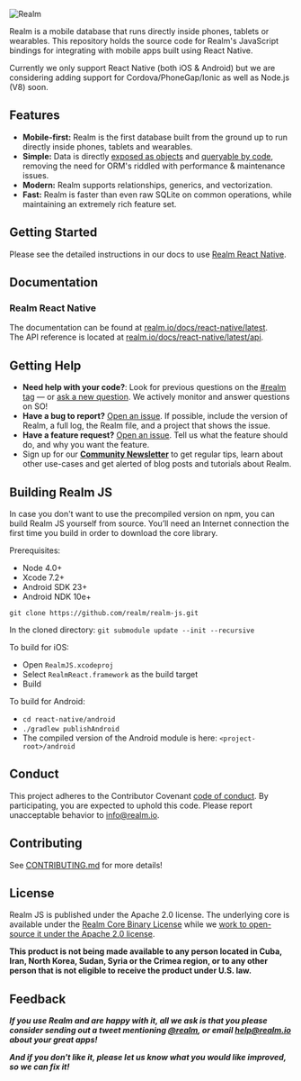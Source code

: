 ![Realm](https://github.com/realm/realm-cocoa/raw/master/logo.png)

Realm is a mobile database that runs directly inside phones, tablets or wearables.
This repository holds the source code for Realm's JavaScript bindings for integrating with mobile apps built using React Native.

Currently we only support React Native (both iOS & Android) but we are considering adding support for Cordova/PhoneGap/Ionic as well as Node.js (V8) soon.

## Features

* **Mobile-first:** Realm is the first database built from the ground up to run directly inside phones, tablets and wearables.
* **Simple:** Data is directly [exposed as objects](https://realm.io/docs/react-native/latest/#models) and [queryable by code](https://realm.io/docs/react-native/latest/#queries), removing the need for ORM's riddled with performance & maintenance issues.
* **Modern:** Realm supports relationships, generics, and vectorization.
* **Fast:** Realm is faster than even raw SQLite on common operations, while maintaining an extremely rich feature set.

## Getting Started

Please see the detailed instructions in our docs to use [Realm React Native](https://realm.io/docs/react-native/latest/#installation).

## Documentation

### Realm React Native

The documentation can be found at [realm.io/docs/react-native/latest](https://realm.io/docs/react-native/latest).  
The API reference is located at [realm.io/docs/react-native/latest/api](https://realm.io/docs/react-native/latest/api).

## Getting Help

- **Need help with your code?**: Look for previous questions on the  [#realm tag](https://stackoverflow.com/questions/tagged/realm?sort=newest) — or [ask a new question](https://stackoverflow.com/questions/ask?tags=realm). We actively monitor and answer questions on SO!
- **Have a bug to report?** [Open an issue](https://github.com/realm/realm-js/issues/new). If possible, include the version of Realm, a full log, the Realm file, and a project that shows the issue.
- **Have a feature request?** [Open an issue](https://github.com/realm/realm-js/issues/new). Tell us what the feature should do, and why you want the feature.
- Sign up for our [**Community Newsletter**](http://eepurl.com/VEKCn) to get regular tips, learn about other use-cases and get alerted of blog posts and tutorials about Realm.

## Building Realm JS

In case you don't want to use the precompiled version on npm, you can build Realm JS yourself from source. You’ll need an Internet connection the first time you build in order to download the core library.

Prerequisites:
- Node 4.0+
- Xcode 7.2+
- Android SDK 23+
- Android NDK 10e+

`git clone https://github.com/realm/realm-js.git`

In the cloned directory:
`git submodule update --init --recursive`

To build for iOS:
- Open `RealmJS.xcodeproj`
- Select `RealmReact.framework` as the build target
- Build

To build for Android:
- `cd react-native/android`
- `./gradlew publishAndroid`
- The compiled version of the Android module is here: `<project-root>/android`

## Conduct

This project adheres to the Contributor Covenant [code of conduct](https://realm.io/conduct/).
By participating, you are expected to uphold this code. Please report unacceptable behavior to [info@realm.io](mailto:info+conduct@realm.io).

## Contributing

See [CONTRIBUTING.md](CONTRIBUTING.md) for more details!

## License

Realm JS is published under the Apache 2.0 license.
The underlying core is available under the [Realm Core Binary License](https://github.com/realm/realm-cocoa/blob/master/LICENSE#L210-L243) while we [work to open-source it under the Apache 2.0 license](https://realm.io/docs/react-native/latest/#faq).

**This product is not being made available to any person located in Cuba, Iran,
North Korea, Sudan, Syria or the Crimea region, or to any other person that is
not eligible to receive the product under U.S. law.**

## Feedback

**_If you use Realm and are happy with it, all we ask is that you please consider sending out a tweet mentioning [@realm](https://twitter.com/realm), or email [help@realm.io](mailto:help@realm.io) about your great apps!_**

**_And if you don't like it, please let us know what you would like improved, so we can fix it!_**

